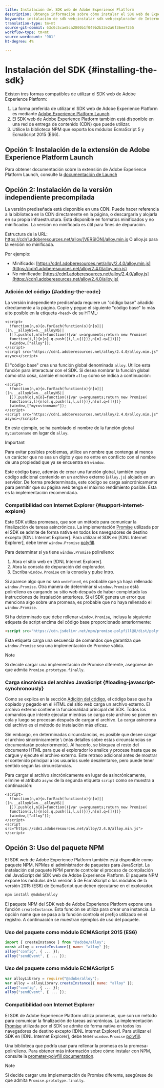 ```yaml
---
title: Instalación del SDK web de Adobe Experience Platform
description: Obtenga información sobre cómo instalar el SDK web de Experience Platform.
keywords: instalación de sdk web;instalar sdk web;explorador de Internet;promesa;paquete npm
translation-type: tm+mt
source-git-commit: 63c0c5cae5ca2800b1f049b2b33e2a6f36ee7255
workflow-type: tm+mt
source-wordcount: '901'
ht-degree: 4%

---
```



# Instalación del SDK {#installing-the-sdk}

Existen tres formas compatibles de utilizar el SDK web de Adobe Experience Platform:

1. La forma preferida de utilizar el SDK web de Adobe Experience Platform es mediante [Adobe Experience Platform Launch](https://launch.adobe.com/).
1. El SDK web de Adobe Experience Platform también está disponible en una red de entrega de contenido (CDN) que puede utilizar.
1. Utilice la biblioteca NPM que exporta los módulos EcmaScript 5 y EcmaScript 2015 (ES6).

## Opción 1: Instalación de la extensión de Adobe Experience Platform Launch

Para obtener documentación sobre la extensión de Adobe Experience Platform Launch, consulte la [documentación de Launch](https://docs.adobe.com/content/help/es-ES/launch/using/extensions-ref/adobe-extension/aep-extension/overview.html)

## Opción 2: Instalación de la versión independiente precompilada

La versión prediseñada está disponible en una CDN. Puede hacer referencia a la biblioteca en la CDN directamente en la página, o descargarla y alojarla en su propia infraestructura. Está disponible en formatos minificados y no minificados. La versión no minificada es útil para fines de depuración.

Estructura de la URL: https://cdn1.adoberesources.net/alloy/[VERSIÓN]/alloy.min.js O alloy.js para la versión no minificada.

Por ejemplo:


* Minificado: [https://cdn1.adoberesources.net/alloy/2.4.0/alloy.min.js](https://cdn1.adoberesources.net/alloy/2.4.0/alloy.min.js)
* No minificado: [https://cdn1.adoberesources.net/alloy/2.4.0/alloy.js](https://cdn1.adoberesources.net/alloy/2.4.0/alloy.js)


### Adición del código {#adding-the-code}

La versión independiente prediseñada requiere un &quot;código base&quot; añadido directamente a la página. Copie y pegue el siguiente &quot;código base&quot; lo más alto posible en la etiqueta `<head>` de su HTML:

```markup
<script>
  !function(n,o){o.forEach(function(o){n[o]||((n.__alloyNS=n.__alloyNS||
  []).push(o),n[o]=function(){var u=arguments;return new Promise(
  function(i,l){n[o].q.push([i,l,u])})},n[o].q=[])})}
  (window,["alloy"]);
</script>
<script src="https://cdn1.adoberesources.net/alloy/2.4.0/alloy.min.js" async></script>
```

El &quot;código base&quot; crea una función global denominada `alloy`. Utilice esta función para interactuar con el SDK. Si desea nombrar la función global como otra cosa, cambie el nombre `alloy` como se indica a continuación:

```markup
<script>
  !function(n,o){o.forEach(function(o){n[o]||((n.__alloyNS=n.__alloyNS||
  []).push(o),n[o]=function(){var u=arguments;return new Promise(
  function(i,l){n[o].q.push([i,l,u])})},n[o].q=[])})}
  (window,["mycustomname"]);
</script>
<script src="https://cdn1.adoberesources.net/alloy/2.4.0/alloy.min.js" async></script>
```

En este ejemplo, se ha cambiado el nombre de la función global `mycustomname` en lugar de `alloy`.

>[!IMPORTANT]
>
>Para evitar posibles problemas, utilice un nombre que contenga al menos un carácter que no sea un dígito y que no entre en conflicto con el nombre de una propiedad que ya se encuentra en `window`.

Este código base, además de crear una función global, también carga código adicional contenido en un archivo externo \(`alloy.js`\) alojado en un servidor. De forma predeterminada, este código se carga asincrónicamente para permitir que su página web tenga el máximo rendimiento posible. Esta es la implementación recomendada.

### Compatibilidad con Internet Explorer {#support-internet-explore}

Este SDK utiliza promesas, que son un método para comunicar la finalización de tareas asincrónicas. La implementación [Promise](https://developer.mozilla.org/en-US/docs/Web/JavaScript/Reference/Global_Objects/Promise) utilizada por el SDK se admite de forma nativa en todos los navegadores de destino excepto [!DNL Internet Explorer]. Para utilizar el SDK en [!DNL Internet Explorer], debe tener `window.Promise` [polyfill](https://remysharp.com/2010/10/08/what-is-a-polyfill).

Para determinar si ya tiene `window.Promise` polirelleno:

1. Abra el sitio web en [!DNL Internet Explorer].
1. Abra la consola de depuración del explorador.
1. Escriba `window.Promise` en la consola y pulse Intro.

Si aparece algo que no sea `undefined`, es probable que ya haya rellenado `window.Promise`. Otra manera de determinar si `window.Promise` está polirelleno es cargando su sitio web después de haber completado las instrucciones de instalación anteriores. Si el SDK genera un error que menciona algo sobre una promesa, es probable que no haya rellenado el `window.Promise`.

Si ha determinado que debe rellenar `window.Promise`, incluya la siguiente etiqueta de script encima del código base proporcionado anteriormente:

```html
<script src="https://cdn.jsdelivr.net/npm/promise-polyfill@8/dist/polyfill.min.js"></script>
```

Esta etiqueta carga una secuencia de comandos que garantiza que `window.Promise` sea una implementación de Promise válida.

>[!NOTE]
>
>Si decide cargar una implementación de Promise diferente, asegúrese de que admita `Promise.prototype.finally`.

### Carga sincrónica del archivo JavaScript {#loading-javascript-synchronously}

Como se explica en la sección [Adición del código](#adding-the-code), el código base que ha copiado y pegado en el HTML del sitio web carga un archivo externo. El archivo externo contiene la funcionalidad principal del SDK. Todos los comandos que intente ejecutar mientras se carga este archivo se ponen en cola y luego se procesan después de cargar el archivo. La carga asíncrona del archivo es el método de instalación más eficaz.

Sin embargo, en determinadas circunstancias, es posible que desee cargar el archivo sincrónicamente \ (más detalles sobre estas circunstancias se documentarán posteriormente\). Al hacerlo, se bloquea el resto del documento HTML para que el explorador lo analice y procese hasta que se cargue y ejecute el archivo externo. Este retraso adicional antes de mostrar el contenido principal a los usuarios suele desalentarse, pero puede tener sentido según las circunstancias.

Para cargar el archivo sincrónicamente en lugar de asincrónicamente, elimine el atributo `async` de la segunda etiqueta `script` como se muestra a continuación:

```markup
<script>
  !function(n,o){o.forEach(function(o){n[o]||((n.__alloyNS=n.__alloyNS||
  []).push(o),n[o]=function(){var u=arguments;return new Promise(
  function(i,l){n[o].q.push([i,l,u])})},n[o].q=[])})}
  (window,["alloy"]);
</script>
<script src="https://cdn1.adoberesources.net/alloy/2.4.0/alloy.min.js"></script>
```

## Opción 3: Uso del paquete NPM

El SDK web de Adobe Experience Platform también está disponible como paquete NPM. [](https://www.npmjs.com) NPMes el administrador de paquetes para JavaScript. La instalación del paquete NPM permite controlar el proceso de compilación del JavaScript del SDK web de Adobe Experience Platform. El paquete NPM expone los módulos de la versión 5 de EcmaScript o los módulos de la versión 2015 (ES6) de EcmaScript que deben ejecutarse en el explorador.

```bash
npm install @adobe/alloy
```

El paquete NPM del SDK web de Adobe Experience Platform expone una función `createInstance`. Esta función se utiliza para crear una instancia. La opción name que se pasa a la función controla el prefijo utilizado en el registro. A continuación se muestran ejemplos de uso del paquete.

### Uso del paquete como módulo ECMAScript 2015 (ES6)

```javascript
import { createInstance } from "@adobe/alloy";
const alloy = createInstance({ name: "alloy" });
alloy("config", { ... });
alloy("sendEvent", { ... });
```

### Uso del paquete como módulo ECMAScript 5

```javascript
var alloyLibrary = require("@adobe/alloy");
var alloy = alloyLibrary.createInstance({ name: "alloy" });
alloy("config", { ... });
alloy("sendEvent", { ... });
```

### Compatibilidad con Internet Explorer

El SDK de Adobe Experience Platform utiliza promesas, que son un método para comunicar la finalización de tareas asincrónicas. La implementación [Promise](https://developer.mozilla.org/en-US/docs/Web/JavaScript/Reference/Global_Objects/Promise) utilizada por el SDK se admite de forma nativa en todos los navegadores de destino excepto [!DNL Internet Explorer]. Para utilizar el SDK en [!DNL Internet Explorer], debe tener `window.Promise` [polyfill](https://remysharp.com/2010/10/08/what-is-a-polyfill).

Una biblioteca que podría usar para rellenar la promesa es la promesa-polirelleno. Para obtener más información sobre cómo instalar con NPM, consulte la [prometer-polyfill documentation](https://www.npmjs.com/package/promise-polyfill).

>[!NOTE]
>
>Si decide cargar una implementación de Promise diferente, asegúrese de que admita `Promise.prototype.finally`.